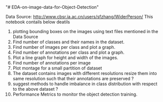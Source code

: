 "# EDA-on-image-data-for-Object-Detection" 

Data Source: http://www.cbsr.ia.ac.cn/users/sfzhang/WiderPerson/
This notebook contails below deatils
1. plotting bounding boxes on the images using text files mentioned in the Data Source
2. Find number of classes and their names in the dataset.
3. Find number of images per class and plot a graph.
4. Find number of annotations per class and plot a graph.
5. Plot a line graph for height and width of the images.
6. Find number of annotations per image
7. Plot montage for a small partition of dataset
8. The dataset contains images with different resolutions resize them into same resolution such that their annotations are preserved ?
9. suggest methods to handle imbalance in class distribution with respect to the above dataset ? 
10. Performance Metrics to monitor the object detection training.
